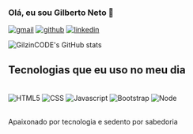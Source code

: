 
### Olá, eu sou Gilberto Neto 🫡

[![gmail](https://img.shields.io/badge/Gmail-D14836?style=for-the-badge&logo=gmail&logoColor=white)](mailto:gilbertodev29@gmail.com)
[![github](https://img.shields.io/badge/GitHub-100000?style=for-the-badge&logo=github&logoColor=white)](https://github.com/GilzinCode)
[![linkedin](https://img.shields.io/badge/LinkedIn-0077B5?style=for-the-badge&logo=linkedin&logoColor=white)](https://www.linkedin.com/in/gilberto-neto-383676239/)

![GilzinCODE's GitHub stats](https://github-readme-stats.vercel.app/api?username=GilzinCODE&show_icons=true&theme=radical&count_private=true)

## Tecnologias que eu uso no meu dia

<div style = "display: inline_block"><br/>
  <img align="center" alt = "HTML5" src = "https://img.shields.io/badge/HTML5-E34F26?style=for-the-badge&logo=html5&logoColor=white">
  <img align="center" alt = "CSS" src = "https://img.shields.io/badge/CSS3-1572B6?style=for-the-badge&logo=css3&logoColor=white">
  <img align="center" alt = "Javascript" src = "https://img.shields.io/badge/JavaScript-F7DF1E?style=for-the-badge&logo=javascript&logoColor=black">
  <img align="center" alt = "Bootstrap" src = "https://img.shields.io/badge/Bootstrap-563D7C?style=for-the-badge&logo=bootstrap&logoColor=white">
  <img align="center" alt = "Node" src = "https://img.shields.io/badge/Node.js-43853D?style=for-the-badge&logo=node.js&logoColor=white">
</div><br/>

Apaixonado por tecnologia e sedento por sabedoria
